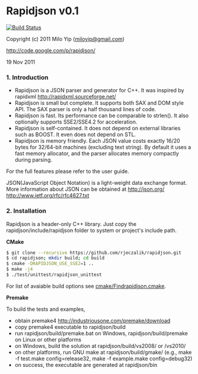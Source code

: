Rapidjson v0.1
==============

[![Build Status](https://drone.io/github.com/rjeczalik/rapidjson/status.png)](https://drone.io/github.com/rjeczalik/rapidjson/latest)

Copyright (c) 2011 Milo Yip (miloyip@gmail.com)

http://code.google.com/p/rapidjson/

19 Nov 2011

### 1. Introduction

* Rapidjson is a JSON parser and generator for C++. It was inspired by rapidxml http://rapidxml.sourceforge.net/
* Rapidjson is small but complete. It supports both SAX and DOM style API. The SAX parser is only a half thousand lines of code.
* Rapidjson is fast. Its performance can be comparable to strlen(). It also optionally supports SSE2/SSE4.2 for acceleration.
* Rapidjson is self-contained. It does not depend on external libraries such as BOOST. It even does not depend on STL.
* Rapidjson is memory friendly. Each JSON value costs exactly 16/20 bytes for 32/64-bit machines (excluding text string). By default it uses a fast memory allocator, and the parser allocates memory compactly during parsing. 

For the full features please refer to the user guide.

JSON(JavaScript Object Notation) is a light-weight data exchange format.
More information about JSON can be obtained at
http://json.org/
http://www.ietf.org/rfc/rfc4627.txt

### 2. Installation

Rapidjson is a header-only C++ library. Just copy the rapidjson/include/rapidjson folder to system or project's include path.

**CMake**

```bash
$ git clone --recursive https://github.com/rjeczalik/rapidjson.git
$ cd rapidjson; mkdir build; cd build
$ cmake -DRAPIDJSON_USE_SSE2=1 ..
$ make -j4
$ ./test/unittest/rapidjson_unittest
```

For list of avaiable build options see [cmake/Findrapidjson.cmake](https://github.com/rjeczalik/rapidjson/blob/master/cmake/Findrapidjson.cmake).

**Premake**

To build the tests and examples,

* obtain premake4 http://industriousone.com/premake/download
* copy premake4 executable to rapidjson/build
* run rapidjson/build/premake.bat on Windows, rapidjson/build/premake on Linux or other platforms
* on Windows, build the solution at rapidjson/build/vs2008/ or /vs2010/
* on other platforms, run GNU make at rapidjson/build/gmake/ (e.g., make -f test.make config=release32, make -f example.make config=debug32)
* on success, the executable are generated at rapidjson/bin
